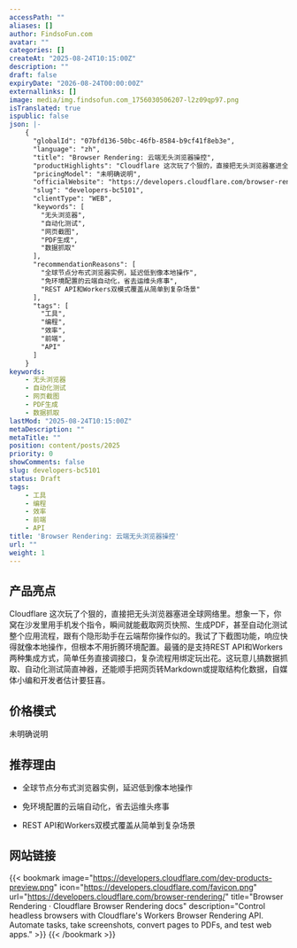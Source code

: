 ```yaml
---
accessPath: ""
aliases: []
author: FindsoFun.com
avatar: ""
categories: []
createAt: "2025-08-24T10:15:00Z"
description: ""
draft: false
expiryDate: "2026-08-24T00:00:00Z"
externallinks: []
image: media/img.findsofun.com_1756030506207-l2z09qp97.png
isTranslated: true
ispublic: false
json: |-
    {
      "globalId": "07bfd136-50bc-46fb-8584-b9cf41f8eb3e",
      "language": "zh",
      "title": "Browser Rendering: 云端无头浏览器操控",
      "productHighlights": "Cloudflare 这次玩了个狠的，直接把无头浏览器塞进全球网络里。想象一下，你窝在沙发里用手机发个指令，瞬间就能截取网页快照、生成PDF，甚至自动化测试整个应用流程，跟有个隐形助手在云端帮你操作似的。我试了下截图功能，响应快得就像本地操作，但根本不用折腾环境配置。最骚的是支持REST API和Workers两种集成方式，简单任务直接调接口，复杂流程用绑定玩出花。这玩意儿搞数据抓取、自动化测试简直神器，还能顺手把网页转Markdown或提取结构化数据，自媒体小编和开发者估计要狂喜。",
      "pricingModel": "未明确说明",
      "officialWebsite": "https://developers.cloudflare.com/browser-rendering/",
      "slug": "developers-bc5101",
      "clientType": "WEB",
      "keywords": [
        "无头浏览器",
        "自动化测试",
        "网页截图",
        "PDF生成",
        "数据抓取"
      ],
      "recommendationReasons": [
        "全球节点分布式浏览器实例，延迟低到像本地操作",
        "免环境配置的云端自动化，省去运维头疼事",
        "REST API和Workers双模式覆盖从简单到复杂场景"
      ],
      "tags": [
        "工具",
        "编程",
        "效率",
        "前端",
        "API"
      ]
    }
keywords:
    - 无头浏览器
    - 自动化测试
    - 网页截图
    - PDF生成
    - 数据抓取
lastMod: "2025-08-24T10:15:00Z"
metaDescription: ""
metaTitle: ""
position: content/posts/2025
priority: 0
showComments: false
slug: developers-bc5101
status: Draft
tags:
    - 工具
    - 编程
    - 效率
    - 前端
    - API
title: 'Browser Rendering: 云端无头浏览器操控'
url: ""
weight: 1
---
```

## 产品亮点
Cloudflare 这次玩了个狠的，直接把无头浏览器塞进全球网络里。想象一下，你窝在沙发里用手机发个指令，瞬间就能截取网页快照、生成PDF，甚至自动化测试整个应用流程，跟有个隐形助手在云端帮你操作似的。我试了下截图功能，响应快得就像本地操作，但根本不用折腾环境配置。最骚的是支持REST API和Workers两种集成方式，简单任务直接调接口，复杂流程用绑定玩出花。这玩意儿搞数据抓取、自动化测试简直神器，还能顺手把网页转Markdown或提取结构化数据，自媒体小编和开发者估计要狂喜。

## 价格模式
<!--more-->未明确说明

## 推荐理由
- 全球节点分布式浏览器实例，延迟低到像本地操作

- 免环境配置的云端自动化，省去运维头疼事

- REST API和Workers双模式覆盖从简单到复杂场景

## 网站链接
{{< bookmark image="https://developers.cloudflare.com/dev-products-preview.png" icon="https://developers.cloudflare.com/favicon.png" url="https://developers.cloudflare.com/browser-rendering/" title="Browser Rendering · Cloudflare Browser Rendering docs" description="Control headless browsers with Cloudflare's Workers Browser Rendering API. Automate tasks, take screenshots, convert pages to PDFs, and test web apps." >}}
{{< /bookmark >}}

